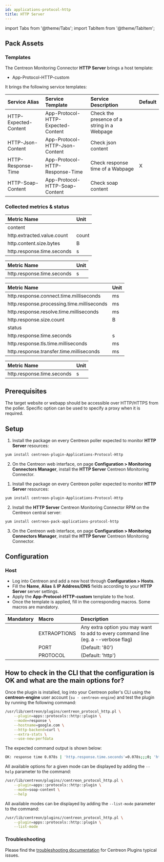 ```yaml
---
id: applications-protocol-http
title: HTTP Server
---
```

import Tabs from '@theme/Tabs';
import TabItem from '@theme/TabItem';


## Pack Assets

### Templates

The Centreon Monitoring Connector **HTTP Server** brings a host template:

* App-Protocol-HTTP-custom

It brings the following service templates:

| Service Alias         | Service Template                   | Service Description                         | Default |
|:----------------------|:-----------------------------------|:--------------------------------------------|:--------|
| HTTP-Expected-Content | App-Protocol-HTTP-Expected-Content | Check the presence of a string in a Webpage |         |
| HTTP-Json-Content     | App-Protocol-HTTP-Json-Content     | Check json content                          |         |
| HTTP-Response-Time    | App-Protocol-HTTP-Response-Time    | Check response time of a Wabpage            | X       |
| HTTP-Soap-Content     | App-Protocol-HTTP-Soap-Content     | Check soap content                          |         |

### Collected metrics & status

<Tabs groupId="sync">
<TabItem value="HTTP-Expected-Content" label="HTTP-Expected-Content">

| Metric Name                | Unit  |
|:---------------------------|:------|
| content                    |       |
| http.extracted.value.count | count |
| http.content.size.bytes    | B     |
| http.response.time.seconds | s     |

</TabItem>
<TabItem value="HTTP-Json-Content" label="HTTP-Json-Content">

| Metric Name                | Unit  |
|:---------------------------|:------|
| http.response.time.seconds | s     |

</TabItem>
<TabItem value="HTTP-Response-Time" label="HTTP-Response-Time">

| Metric Name                                | Unit  |
|:-------------------------------------------|:------|
| http.response.connect.time.milliseconds    | ms    |
| http.response.processing.time.milliseconds | ms    |
| http.response.resolve.time.milliseconds    | ms    |
| http.response.size.count                   | B     |
| status                                     |       |
| http.response.time.seconds                 | s     |
| http.response.tls.time.milliseconds        | ms    |
| http.response.transfer.time.milliseconds   | ms    |

</TabItem>
<TabItem value="HTTP-Soap-Content" label="HTTP-Soap-Content">

| Metric Name                | Unit  |
|:---------------------------|:------|
| http.response.time.seconds | s     |

</TabItem>
</Tabs>

## Prerequisites

The target website or webapp should be accessible over HTTP/HTTPS from the poller. Specific option can be used
to specify a proxy when it is required.

## Setup

<Tabs groupId="sync">
<TabItem value="Online License" label="Online License">

1. Install the package on every Centreon poller expected to monitor **HTTP Server** resources:

```bash
yum install centreon-plugin-Applications-Protocol-Http
```

2. On the Centreon web interface, on page **Configuration > Monitoring Connectors Manager**, install the **HTTP Server** Centreon Monitoring Connector.

</TabItem>
<TabItem value="Offline License" label="Offline License">

1. Install the package on every Centreon poller expected to monitor **HTTP Server** resources:

```bash
yum install centreon-plugin-Applications-Protocol-Http
```

2. Install the **HTTP Server** Centreon Monitoring Connector RPM on the Centreon central server:

```bash
yum install centreon-pack-applications-protocol-http
```

3. On the Centreon web interface, on page **Configuration > Monitoring Connectors Manager**, install the **HTTP Server** Centreon Monitoring Connector.

</TabItem>
</Tabs>

## Configuration

### Host

* Log into Centreon and add a new host through **Configuration > Hosts**.
* Fill the **Name**, **Alias** & **IP Address/DNS** fields according to your **HTTP Server** server settings.
* Apply the **App-Protocol-HTTP-custom** template to the host.
* Once the template is applied, fill in the corresponding macros. Some macros are mandatory.

| Mandatory   | Macro        | Description                                                                            |
|:------------|:-------------|:---------------------------------------------------------------------------------------|
|             | EXTRAOPTIONS | Any extra option you may want to add to every command line (eg. a --verbose flag)      |
|             | PORT         | (Default: '80')                                                                        |
|             | PROTOCOL     | (Default: 'http')                                                                      |

## How to check in the CLI that the configuration is OK and what are the main options for?

Once the plugin is installed, log into your Centreon poller's CLI using the
**centreon-engine** user account (`su - centreon-engine`) and test the plugin by
running the following command:

```bash
/usr/lib/centreon/plugins/centreon_protocol_http.pl \
    --plugin=apps::protocols::http::plugin \
    --mode=response \
    --hostname=google.com \
    --http-backend=curl \
    --extra-stats \
    --use-new-perfdata
```

The expected command output is shown below:

```bash
OK: response time 0.078s | 'http.response.time.seconds'=0.078s;;;0; 'http.response.size.count'=49602B;;;0; 'http.response.resolve.time.milliseconds'=4.176ms;;;0; 'http.response.connect.time.milliseconds'=4.176ms;;;0; 'http.response.processing.time.milliseconds'=44.163ms;;;0; 'http.response.transfer.time.milliseconds'=4.176ms;;;0;
```

All available options for a given mode can be displayed by adding the
`--help` parameter to the command:

```bash
/usr/lib/centreon/plugins//centreon_protocol_http.pl \
    --plugin=apps::protocols::http::plugin \
    --mode=soap-content \
    --help
```

All available modes can be displayed by adding the `--list-mode` parameter to
the command:

```bash
/usr/lib/centreon/plugins//centreon_protocol_http.pl \
    --plugin=apps::protocols::http::plugin \
    --list-mode
```

### Troubleshooting

Please find the [troubleshooting documentation](../getting-started/how-to-guides/troubleshooting-plugins.md)
for Centreon Plugins typical issues.
